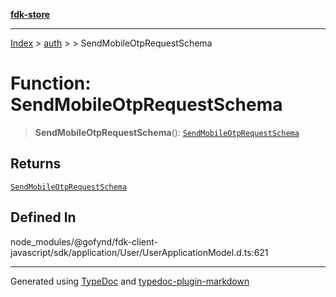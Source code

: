 [**fdk-store**](../../../README.md)
***

[Index](../../../API.md) > [auth](../../README.md) > [<internal>](../README.md) > SendMobileOtpRequestSchema

# Function: SendMobileOtpRequestSchema

> **SendMobileOtpRequestSchema**(): [`SendMobileOtpRequestSchema`](../type-aliases/type-alias.SendMobileOtpRequestSchema.md)

## Returns

[`SendMobileOtpRequestSchema`](../type-aliases/type-alias.SendMobileOtpRequestSchema.md)

## Defined In

node\_modules/@gofynd/fdk-client-javascript/sdk/application/User/UserApplicationModel.d.ts:621

***
Generated using [TypeDoc](https://typedoc.org/) and [typedoc-plugin-markdown](https://www.npmjs.com/package/typedoc-plugin-markdown)
